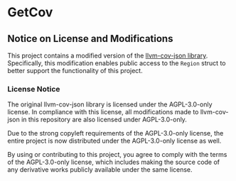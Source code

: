 # GetCov

## Notice on License and Modifications

This project contains a modified version of the [llvm-cov-json library](https://github.com/nbars/llvm-cov-json-rs). Specifically, this modification enables public access to the `Region` struct to better support the functionality of this project.

### License Notice

The original llvm-cov-json library is licensed under the AGPL-3.0-only license. In compliance with this license, all modifications made to llvm-cov-json in this repository are also licensed under AGPL-3.0-only.

Due to the strong copyleft requirements of the AGPL-3.0-only license, the entire project is now distributed under the AGPL-3.0-only license as well.

By using or contributing to this project, you agree to comply with the terms of the AGPL-3.0-only license, which includes making the source code of any derivative works publicly available under the same license.